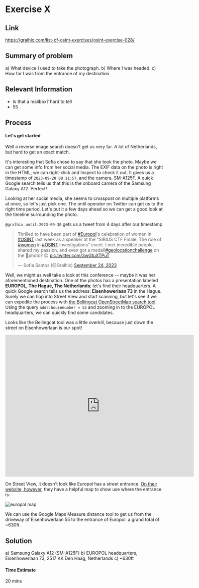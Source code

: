 # Exercise X

## Link
https://gralhix.com/list-of-osint-exercises/osint-exercise-028/

## Summary of problem

a) What device I used to take the photograph.
b) Where I was headed.
c) How far I was from the entrance of my destination.

## Relevant Information

- Is that a mailbox? hard to tell
- 55

 
## Process

#### Let's get started

Well a reverse image search doesn't get us very far. A lot of Netherlands, but hard to get an exact match. 

It's interesting that Sofia chose to say that she took the photo. Maybe we can get some info from her social media. The EXIF data on the photo is right in the HTML, we can right-click and Inspect to check it out. It gives us a timestamp of `2023-09-20 08:11:57`, and the camera, SM-A125F. A quick Google search tells us that this is the onboard camera of the Samsung Galaxy A12. Perfect!

 Looking at her social media, she seems to crosspost on multiple platforms at once, so let's just pick one. The until operator on Twitter can get us to the right time period. Let's put it a few days ahead so we can get a good look at the timeline surrounding the photo. 

`@gralhix until:2023-09-30`  gets us a tweet from 4 days after our timestamp

<blockquote class="twitter-tweet"><p lang="en" dir="ltr">Thrilled to have been part of <a href="https://twitter.com/hashtag/Europol?src=hash&amp;ref_src=twsrc%5Etfw">#Europol</a>&#39;s celebration of women in <a href="https://twitter.com/hashtag/OSINT?src=hash&amp;ref_src=twsrc%5Etfw">#OSINT</a> last week as a speaker at the &quot;SIRIUS CTF Finale: The role of <a href="https://twitter.com/hashtag/women?src=hash&amp;ref_src=twsrc%5Etfw">#women</a> in <a href="https://twitter.com/hashtag/OSINT?src=hash&amp;ref_src=twsrc%5Etfw">#OSINT</a> investigations&quot; event. I met incredible people, shared my passion, and even got a medal!<a href="https://twitter.com/hashtag/geolocationchallenge?src=hash&amp;ref_src=twsrc%5Etfw">#geolocationchallenge</a> on the 🏅photo? 😉 <a href="https://t.co/3wGtuXTPuT">pic.twitter.com/3wGtuXTPuT</a></p>&mdash; Sofia Santos (@Gralhix) <a href="https://twitter.com/Gralhix/status/1705952428468605325?ref_src=twsrc%5Etfw">September 24, 2023</a></blockquote> <script async src="https://platform.twitter.com/widgets.js" charset="utf-8"></script>

Well, we might as well take a look at this conference -- maybe it was her aforementioned destination. One of the photos has a presentation labeled **EUROPOL, The Hague, The Netherlands**; let's find their headquarters. A quick Google search tells us the address: **Eisenhowerlaan 73** in the Hague. Surely we can hop into Street View and start scanning, but let's see if we can expedite the process with [the Bellingcat OpenStreetMap search tool](https://osm-search.bellingcat.com/). Using the query `addr:housenumber = 55` and zooming in to the EUROPOL headquarters, we can quickly find some candidates.

Looks like the Bellingcat tool was a little overkill, because just down the street on Eisenhowerlaan is our spot! 
<iframe src="https://www.google.com/maps/embed?pb=!4v1720750326121!6m8!1m7!1sh-EcZjqvKSZmzZCd29axvA!2m2!1d52.09189464696814!2d4.279985095537934!3f109.17164122554686!4f-7.376570275768401!5f0.7820865974627469" width="600" height="450" style="border:0;" allowfullscreen="" loading="lazy" referrerpolicy="no-referrer-when-downgrade"></iframe>

On Street View, it doesn't look like Europol has a street entrance. [On their website, however](https://www.europol.europa.eu/contact-us), they have a helpful map to show use where the entrance is:

![europol map](https://www.europol.europa.eu/sites/default/files/images/editor/map-building-entrance_1.gif)

 We can use the Google Maps Measure distance tool to get us from the driveway of Eisenhowerlaan 55 to the entrance of Europol: a grand total of ~630ft.

## Solution

a) Samsung Galaxy A12 (SM-A125F)
b) EUROPOL headquarters, Eisenhowerlaan 73, 2517 KK Den Haag, Netherlands
c) ~630ft

#### Time Estimate
20 mins